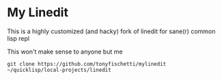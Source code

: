 # My Linedit

This is a highly customized (and hacky) fork of linedit for sane(r) common lisp repl

This won't make sense to anyone but me

`git clone https://github.com/tonyfischetti/mylinedit ~/quicklisp/local-projects/linedit`
